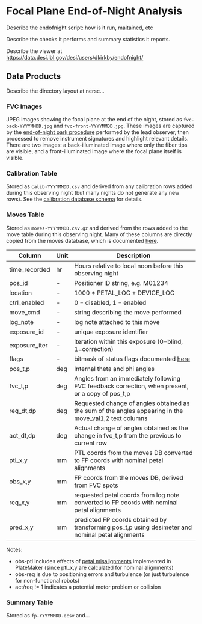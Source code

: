 # Focal Plane End-of-Night Analysis

Describe the endofnight script: how is it run, maitained, etc

Describe the checks it performs and summary statistics it reports.

Describe the viewer at https://data.desi.lbl.gov/desi/users/dkirkby/endofnight/

## Data Products

Describe the directory layout at nersc...

### FVC Images

JPEG images showing the focal plane at the end of the night, stored as `fvc-back-YYYYMMDD.jpg` and `fvc-front-YYYYMMDD.jpg`.  These images are captured by the [end-of-night park procedure](https://desi.lbl.gov/trac/wiki/FPS/ObservingScripts#EndofNightPark) performed by the lead observer, then processed to remove instrument signatures and highlight relevant details.  There are two images: a back-illuminated image where only the fiber tips are visible, and a front-illuminated image where the focal plane itself is visible.

### Calibration Table

Stored as `calib-YYYYMMDD.csv` and derived from any calibration rows added during this observing night (but many nights do not generate any new rows).  See the [calibration database schema](https://docs.google.com/spreadsheets/d/1e8yyjNFI9nCOT_KsJAxI3uzl8qSKqhuiDVXtXvxHNqM/edit#gid=836120262) for details.

### Moves Table

Stored as `moves-YYYYMMDD.csv.gz` and derived from the rows added to the move table during this observing night. Many of these columns are directly copied from the moves database, which is documented [here](https://docs.google.com/spreadsheets/d/1e8yyjNFI9nCOT_KsJAxI3uzl8qSKqhuiDVXtXvxHNqM/edit#gid=0).

| Column | Unit | Description |
| ------ | ---- | ------------|
| time_recorded | hr | Hours relative to local noon before this observing night |
| pos_id | - | Positioner ID string, e.g. M01234 |
| location | - | 1000 * PETAL_LOC + DEVICE_LOC |
| ctrl_enabled | - | 0 = disabled, 1 = enabled |
| move_cmd | - | string describing the move performed |
| log_note | - | log note attached to this move |
| exposure_id | - | unique exposure identifier |
| exposure_iter | - | iteration within this exposure (0=blind, 1=correction) |
| flags | - | bitmask of status flags documented [here](https://desi.lbl.gov/trac/wiki/FPS/PositionerFlags) |
| pos_t,p | deg | Internal theta and phi angles |
| fvc_t,p | deg | Angles from an immediately following FVC feedback correction, when present, or a copy of pos_t,p |
| req_dt,dp | deg | Requested change of angles obtained as the sum of the angles appearing in the move_val1,2 text columns |
| act_dt,dp | deg | Actual change of angles obtained as the change in fvc_t,p from the previous to current row |
| ptl_x,y | mm | PTL coords from the moves DB converted to FP coords with nominal petal alignments |
| obs_x,y | mm | FP coords from the moves DB, derived from FVC spots |
| req_x,y | mm | requested petal coords from log note converted to FP coords with nominal petal alignments |
| pred_x,y| mm | predicted FP coords obtained by transforming pos_t,p using desimeter and nominal petal alignments |

Notes:
 - obs-ptl includes effects of [petal misalignments](https://observablehq.com/@dkirkby/desi-petal-metrology) implemented in PlateMaker (since ptl_x,y are calculated for nominal alignments)
 - obs-req is due to positioning errors and turbulence (or just turbulence for non-functional robots)
 - act/req != 1 indicates a potential motor problem or collision

### Summary Table

Stored as `fp-YYYYMMDD.ecsv` and...
